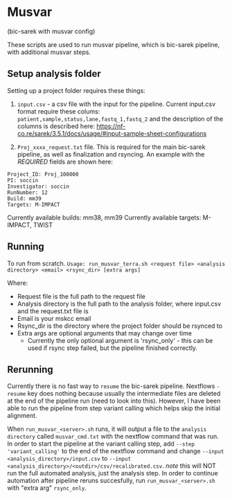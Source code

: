 # Musvar 
(bic-sarek with musvar config)

These scripts are used to run musvar pipeline, which is bic-sarek pipeline, with additional musvar steps.

## Setup analysis folder
Setting up a project folder requires these things:
1. `input.csv` - a csv file with the input for the pipeline. Current input.csv format require these colums: `patient,sample,status,lane,fastq_1,fastq_2` and the description of the columns is described here: https://nf-co.re/sarek/3.5.1/docs/usage/#input-sample-sheet-configurations 

2. `Proj_xxxx_request.txt` file. This is required for the main bic-sarek pipeline, as well as finalization and rsyncing. An example with the *REQUIRED* fields are shown here:
``` 
Project_ID: Proj_100000
PI: soccin
Investigator: soccin
RunNumber: 12
Build: mm39
Targets: M-IMPACT
```
Currently available builds: mm38, mm39
Currently available targets: M-IMPACT, TWIST

## Running

To run from scratch. 
`Usage: run_musvar_terra.sh <request file> <analysis directory> <email> <rsync_dir> [extra args]`

Where:
- Request file is the full path to the request file
- Analysis directory is the full path to the analysis folder, where input.csv and the request.txt file is
- Email is your mskcc email
- Rsync_dir is the directory where the project folder should be rsynced to
- Extra args are optional arguments that may change over time
    - Currently the only optional argument is 'rsync_only' - this can be used if rsync step failed, but the pipeline finished correctly.

## Rerunning

Currently there is no fast way to `resume` the bic-sarek pipeline. Nextflows `-resume` key does nothing because usually the intermediate files are deleted at the end of the pipeline run (need to look into this). However, I have been able to run the pipeline from step variant calling which helps skip the initial alignment. 

When `run_musvar_<server>.sh` runs, it will output a file to the `analysis directory` called `musvar_cmd.txt` with the nextflow command that was run. In order to start the pipeline at the variant calling step, add `--step 'variant_calling'` to the end of the nextflow command and change `--input <analysis_directory>/input.csv` to `--input <analysis_directory>/<outdir>/csv/recalibrated.csv`. *note* this will NOT run the full automated analysis, just the analysis step. In order to continue automation after pipeline reruns succesfully, run `run_musvar_<server>.sh` with "extra arg" `rsync_only`. 